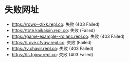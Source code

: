 # 失败网址
- https://rows--zixk.repl.co: 失败 (403
Failed)
- https://tote.kaikaixin.repl.co: 失败 (Failed)
- https://game-example--rdianc.repl.co: 失败 (403
Failed)
- https://Love.cfvqw.repl.co: 失败 (Failed)
- https://v.chavir.repl.co: 失败 (403
Failed)
- https://ls.tpjow.repl.co: 失败 (403
Failed)
